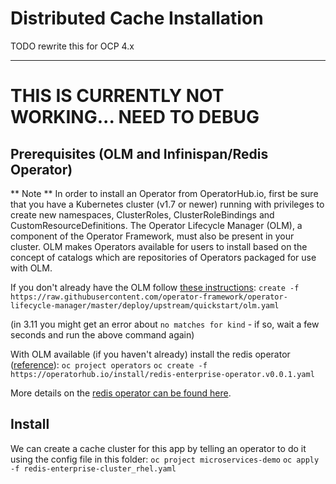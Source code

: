 # Distributed Cache Installation

TODO rewrite this for OCP 4.x

---

# THIS IS CURRENTLY NOT WORKING... NEED TO DEBUG

## Prerequisites (OLM and Infinispan/Redis Operator)
** Note **
    In order to install an Operator from OperatorHub.io, first be sure that you have a Kubernetes cluster (v1.7 or newer) running with
    privileges to create new namespaces, ClusterRoles, ClusterRoleBindings and CustomResourceDefinitions. The Operator Lifecycle 
    Manager (OLM), a component of the Operator Framework, must also be present in your cluster. OLM makes Operators available for 
    users to install based on the concept of catalogs which are repositories of Operators packaged for use with OLM. 

If you don't already have the OLM follow [these instructions][2]:
```create -f https://raw.githubusercontent.com/operator-framework/operator-lifecycle-manager/master/deploy/upstream/quickstart/olm.yaml```
    
(in 3.11 you might get an error about ```no matches for kind``` - if so, wait a few seconds and run the above command again)

With OLM available (if you haven't already) install the redis operator ([reference][2]):
```oc project operators```
```oc create -f https://operatorhub.io/install/redis-enterprise-operator.v0.0.1.yaml```

More details on the [redis operator can be found here][3].

## Install
We can create a cache cluster for this app by telling an operator to do it using the config file in this folder:
```oc project microservices-demo```
```oc apply -f redis-enterprise-cluster_rhel.yaml```

[1]: https://operatorhub.io/operator/redis-enterprise-operator.v0.0.1
[2]: https://operatorhub.io/how-to-install-an-operator#How-do-I-get-Operator-Lifecycle-Manager?
[3]: https://github.com/RedisLabs/redis-enterprise-k8s-docs
